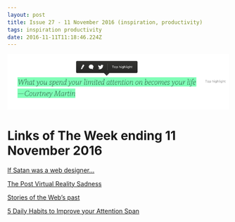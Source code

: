 ```yaml
---
layout: post
title: Issue 27 - 11 November 2016 (inspiration, productivity)
tags: inspiration productivity
date: 2016-11-11T11:18:46.224Z
---
```

![If Satan was a web designer…](/assets/uploads/issue-27.png "If Satan was a web designer…")

# Links of The Week ending 11 November 2016

<a href="https://uxdesign.cc/if-satan-was-a-web-designer-dc5cdf06dff9" target="_blank">If Satan was a web designer…</a>

<a href="https://medium.com/desk-of-van-schneider/the-post-virtual-reality-sadness-fb4a1ccacae4" target="_blank">The Post Virtual Reality Sadness</a>

<a href="http://valhead.com/2016/11/06/stories-of-the-webs-past/" target="_blank">Stories of the Web’s past</a>

<a href="https://medium.com/the-mission/5-daily-habits-to-improve-your-attention-span-9a508285342e" target="_blank">5 Daily Habits to Improve your Attention Span</a>